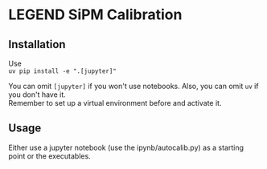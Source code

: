# LEGEND SiPM Calibration

## Installation

Use  
`uv pip install -e ".[jupyter]"`

You can omit `[jupyter]` if you won't use notebooks.
Also, you can omit `uv` if you don't have it.  
Remember to set up a virtual environment before and activate it.

## Usage

Either use a jupyter notebook (use the ipynb/autocalib.py) as a starting point or the executables.